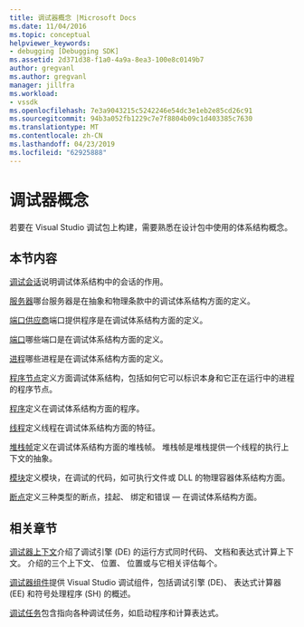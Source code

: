 ```yaml
---
title: 调试器概念 |Microsoft Docs
ms.date: 11/04/2016
ms.topic: conceptual
helpviewer_keywords:
- debugging [Debugging SDK]
ms.assetid: 2d371d38-f1a0-4a9a-8ea3-100e8c0149b7
author: gregvanl
ms.author: gregvanl
manager: jillfra
ms.workload:
- vssdk
ms.openlocfilehash: 7e3a9043215c5242246e54dc3e1eb2e85cd26c91
ms.sourcegitcommit: 94b3a052fb1229c7e7f8804b09c1d403385c7630
ms.translationtype: MT
ms.contentlocale: zh-CN
ms.lasthandoff: 04/23/2019
ms.locfileid: "62925888"
---
```

# <a name="debugger-concepts"></a>调试器概念
若要在 Visual Studio 调试包上构建，需要熟悉在设计包中使用的体系结构概念。

## <a name="in-this-section"></a>本节内容
 [调试会话](../../extensibility/debugger/debug-session.md)说明调试体系结构中的会话的作用。

 [服务器](../../extensibility/debugger/servers-visual-studio-sdk.md)哪台服务器是在抽象和物理条款中的调试体系结构方面的定义。

 [端口供应商](../../extensibility/debugger/port-suppliers.md)端口提供程序是在调试体系结构方面的定义。

 [端口](../../extensibility/debugger/ports.md)哪些端口是在调试体系结构方面的定义。

 [进程](../../extensibility/debugger/processes.md)哪些进程是在调试体系结构方面的定义。

 [程序节点](../../extensibility/debugger/program-nodes.md)定义方面调试体系结构，包括如何它可以标识本身和它正在运行中的进程的程序节点。

 [程序](../../extensibility/debugger/programs.md)定义在调试体系结构方面的程序。

 [线程](../../extensibility/debugger/threads.md)定义线程在调试体系结构方面的特征。

 [堆栈帧](../../extensibility/debugger/stack-frames.md)定义在调试体系结构方面的堆栈帧。 堆栈帧是堆栈提供一个线程的执行上下文的抽象。

 [模块](../../extensibility/debugger/modules.md)定义模块，在调试的代码，如可执行文件或 DLL 的物理容器体系结构方面。

 [断点](../../extensibility/debugger/breakpoints-visual-studio-sdk.md)定义三种类型的断点，挂起、 绑定和错误 — 在调试体系结构方面。

## <a name="related-sections"></a>相关章节
 [调试器上下文](../../extensibility/debugger/debugger-contexts.md)介绍了调试引擎 (DE) 的运行方式同时代码、 文档和表达式计算上下文。 介绍的三个上下文、 位置、 位置或与它相关评估每个。

 [调试器组件](../../extensibility/debugger/debugger-components.md)提供 Visual Studio 调试组件，包括调试引擎 (DE)、 表达式计算器 (EE) 和符号处理程序 (SH) 的概述。

 [调试任务](../../extensibility/debugger/debugging-tasks.md)包含指向各种调试任务，如启动程序和计算表达式。